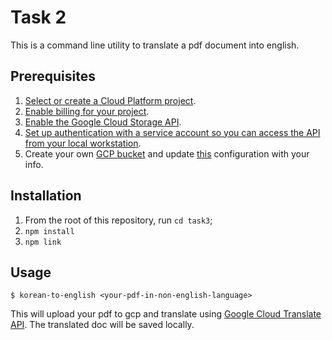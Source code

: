 # Task 2

This is a command line utility to translate a pdf document into english.

## Prerequisites

1. [Select or create a Cloud Platform project](https://console.cloud.google.com/project).
2. [Enable billing for your project](https://support.google.com/cloud/answer/6293499#enable-billing).
3. [Enable the Google Cloud Storage API](https://console.cloud.google.com/flows/enableapi?apiid=storage-api.googleapis.com).
4. [Set up authentication with a service account so you can access the API from your local workstation](https://cloud.google.com/docs/authentication/getting-started).
5. Create your own [GCP bucket](https://cloud.google.com/storage/docs/creating-buckets) and update [this](./src/config.js) configuration with your info.

## Installation

1. From the root of this repository, run `cd task3`;
2. `npm install`
3. `npm link`

## Usage

```
$ korean-to-english <your-pdf-in-non-english-language>
```

This will upload your pdf to gcp and translate using [Google Cloud Translate API](https://cloud.google.com/translate/docs/reference/rest). The translated doc will be saved locally.
